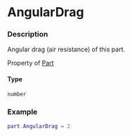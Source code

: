 # AngularDrag
### Description
Angular drag (air resistance) of this part.

Property of [Part](/classes/Part/)

#### Type
`number`

### Example
```lua
part.AngularDrag = 2
```
